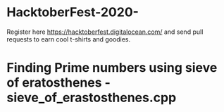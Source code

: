 # HacktoberFest-2020-

Register here https://hacktoberfest.digitalocean.com/ and send pull requests to earn cool t-shirts and goodies.

# Finding Prime numbers using sieve of eratosthenes - sieve_of_erastosthenes.cpp

